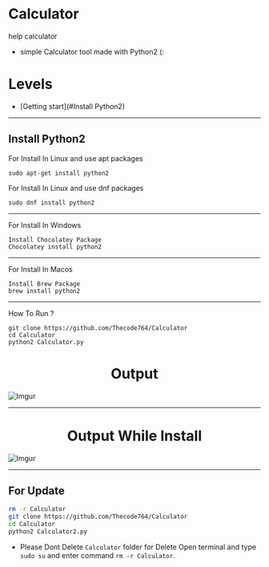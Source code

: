 # Calculator
help calculator
- simple Calculator tool made with Python2 (:
# Levels
- [Getting start](#Install Python2)

---
## Install Python2
For Install In Linux and use apt packages
```
sudo apt-get install python2
```
For Install In Linux and use dnf packages
```
sudo dnf install python2
```
---
For Install In Windows
```
Install Chocolatey Package
Chocolatey install python2
```
---
For Install In Macos
```
Install Brew Package
brew install python2
```
---
How To Run ?
```
git clone https://github.com/Thecode764/Calculator
cd Calculator
python2 Calculator.py
```
<h1 align="center">Output</h1>

![Imgur](https://i.postimg.cc/fMBWjc8w/Screenshot-from-2023-08-06-03-14-35.png?dl=1)

---



<h1 align="center">Output While Install</h1>

![Imgur](https://i.postimg.cc/NsJgqmyg/Screenshot-from-2023-08-06-03-56-44.png?dl=1)

---
## For Update
```zsh
rm -r Calculator
git clone https://github.com/Thecode764/Calculator
cd Calculator
python2 Calculator2.py
```
- Please Dont Delete `Calculator` folder for Delete Open terminal and type `sudo su` and enter command `rm -r Calculator`.
